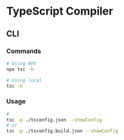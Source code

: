 # TypeScript Compiler

## CLI

### Commands

```sh
# Using NPX
npx tsc -h

# Using local
tsc -h
```

### Usage

```sh
#
tsc -p ./tsconfig.json --showConfig
# or
tsc -p ./tsconfig.build.json --showConfig
```
